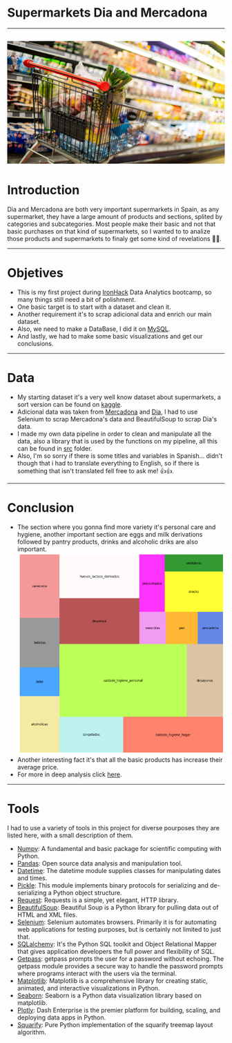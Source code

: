 
# Supermarkets Dia and Mercadona
---

![portada](images/supermercado-2637227.jpg)
---
# Introduction
Dia and Mercadona are both very important supermarkets in Spain, as any supermarket, they have a large amount of products and sections, splited by categories and subcategories. Most people make their basic and not that basic purchases on that kind of supermarkets, so I wanted to to analize those products and supermarkets to finaly get some kind of revelations 🙌🙌.

---
# Objetives


- This is my first project during [IronHack](https://www.ironhack.com/es) Data Analytics bootcamp, so many things still need a bit of polishment.
- One basic target is to start with a dataset and clean it.
- Another requirement it's to scrap adicional data and enrich our main dataset.
- Also, we need to make a DataBase, I did it on [MySQL](https://www.mysql.com/).
- And lastly, we had to make some basic visualizations and get our conclusions.
---
# Data

- My starting dataset it's a very well know dataset about supermarkets, a sort version can be found on [kaggle](https://www.kaggle.com/datasets/datamarket/productos-de-supermercados).
- Adicional data was taken from [Mercadona](https://tienda.mercadona.es/) and [Dia](https://www.dia.es/compra-online/), I had to use Selenium to scrap Mercadona's data and BeautifulSoup to scrap Dia's data.
- I made my own data pipeline in order to clean and manipulate all the data, also a library that is used by the functions on my pipeline, all this can be found in [src](https://github.com/XiangLinZ/Proyecto_1_ETL/tree/main/src) folder.
- Also, I'm so sorry if there is some titles and variables in Spanish...
didn't though that i had to translate everything to English, so if there is something that isn't translated fell free to ask me! 👍👍.
---
# Conclusion
- The section where you gonna find more variety it's personal care and hygiene, another important section are eggs and milk derivations followed by pantry products, drinks and alcoholic driks are also important.
![mercadona_distribution](images/distribucion_productos_mercadona.png)
- Another interesting fact it's that all the basic products has increase their average price.
- For more in deep analysis click [here](analysis/analysis_of_figures.txt).
---
# Tools
I had to use a variety of tools in this project for diverse pourposes they are listed here, with a small description of them.
- [Numpy](https://numpy.org/): A fundamental and basic package for scientific computing with Python.
- [Pandas](https://pandas.pydata.org/): Open source data analysis and manipulation tool.
- [Datetime](https://docs.python.org/3/library/datetime.html): The datetime module supplies classes for manipulating dates and times.
- [Pickle](https://docs.python.org/3/library/pickle.html): This module implements binary protocols for serializing and de-serializing a Python object structure.
- [Request](https://pypi.org/project/requests/): Requests is a simple, yet elegant, HTTP library.
- [BeautifulSoup](https://www.crummy.com/software/BeautifulSoup/bs4/doc/): Beautiful Soup is a Python library for pulling data out of HTML and XML files.
- [Selenium](https://www.selenium.dev/): Selenium automates browsers. Primarily it is for automating web applications for testing purposes, but is certainly not limited to just that.
- [SQLalchemy](https://www.sqlalchemy.org/):  It's the Python SQL toolkit and Object Relational Mapper that gives application developers the full power and flexibility of SQL.
- [Getpass](https://docs.python.org/es/3.9/library/getpass.html): getpass prompts the user for a password without echoing. The getpass module provides a secure way to handle the password prompts where programs interact with the users via the terminal.
- [Matplotlib](https://matplotlib.org/): Matplotlib is a comprehensive library for creating static, animated, and interactive visualizations in Python.
- [Seaborn](https://seaborn.pydata.org/): Seaborn is a Python data visualization library based on matplotlib.
- [Plotly](https://plotly.com/): Dash Enterprise is the premier platform for
building, scaling, and deploying data apps in Python.
- [Squarify](https://github.com/laserson/squarify): Pure Python implementation of the squarify treemap layout algorithm.